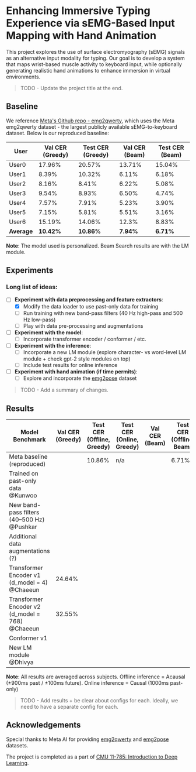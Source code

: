 # Enhancing Immersive Typing Experience via sEMG-Based Input Mapping with Hand Animation

This project explores the use of surface electromyography (sEMG) signals as an alternative input modality for typing. Our goal is to develop a system that maps wrist-based muscle activity to keyboard input, while optionally generating realistic hand animations to enhance immersion in virtual environments. 

> TODO - Update the project title at the end.

## Baseline

We reference [Meta's Github repo - emg2qwerty](https://github.com/facebookresearch/emg2qwerty), which uses the Meta emg2qwerty dataset - the largest publicly available sEMG-to-keyboard dataset. Below is our reproduced baseline:

| User       | Val CER (Greedy) | Test CER (Greedy) | Val CER (Beam)         | Test CER (Beam)         |
|------------|------------------|-------------------|------------------------|-------------------------|
| User0      |    17.96%         | 20.57%            |     13.71%                  | 15.04%                  |
| User1      |    8.39%             | 10.32%            |  6.11%                      | 6.18%                   |
| User2      |     8.16%             | 8.41%             |  6.22%                      | 5.08%                   |
| User3      |      9.54%            | 8.93%             |  6.50%                      | 4.74%                   |
| User4      |      7.57%            | 7.91%             |  5.23%                      | 3.90%                   |
| User5      |      7.15%            | 5.81%             |   5.51%                     | 3.16%                   |
| User6      |       15.19%           | 14.06%            |     12.3%                   | 8.83%                   |
| **Average**|       **10.42%**          | **10.86%**        |     **7.94%**                  | **6.71%**               |

**Note**: The model used is personalized. Beam Search results are with the LM module. 

## Experiments

### Long list of ideas:

- [ ] **Experiment with data preprocessing and feature extractors**: 
  - [x] Modify the data loader to use past-only data for training  
  - [ ] Run training with new band-pass filters (40 Hz high-pass and 500 Hz low-pass)
  - [ ] Play with data pre-processing and augmentations 
- [ ] **Experiment with the model**: 
  - [ ] Incorporate transformer encoder / conformer / etc. 
- [ ] **Experiment with the inference**:
  - [ ] Incorporate a new LM module (explore character- vs word-level LM module + check gpt-2 style modules on top)
  - [ ] Include test results for online inference
- [ ] **Experiment with hand animation (if time permits)**:
  - [ ] Explore and incorporate the [emg2pose](https://github.com/facebookresearch/emg2pose) dataset  

> TODO - Add a summary of changes.

## Results

| Model Benchmark    | Val CER (Greedy) | Test CER (Offline, Greedy) | Test CER (Online, Greedy) | Val CER (Beam) | Test CER (Offline, Beam) | Test CER (Online, Beam) |
|--------------------|------------------|----------------------------|---------------------------|----------------|--------------------------|-------------------------|
| Meta baseline (reproduced)                         |         |    10.86%   |    n/a      |         |    6.71%    |    n/a     |
| Trained on past-only data @Kunwoo                  |         |         |         |         |         |         |
| New band-pass filters (40–500 Hz) @Pushkar         |         |         |         |         |         |         |
| Additional data augmentations (?)                  |         |         |         |         |         |         |
| Transformer Encoder v1 (d_model = 4) @Chaeeun      | 24.64%  |         |         |         |         |         |
| Transformer Encoder v2 (d_model = 768) @Chaeeun    | 32.55%   |         |         |         |         |         |
| Conformer v1                                       |         |         |         |         |         |         |
| New LM module @Dhivya                              |         |         |         |         |         |         |

**Note**: All results are averaged across subjects. Offline inference = Acausal (±900ms past / ±100ms future). Online inference = Causal (1000ms past-only)

> TODO - Add results + be clear about configs for each. Ideally, we need to have a separate config for each. 
  
## Acknowledgements

Special thanks to Meta AI for providing [emg2qwerty](https://github.com/facebookresearch/emg2qwerty) and [emg2pose](https://github.com/facebookresearch/emg2pose) datasets.

The project is completed as a part of [CMU 11-785: Introduction to Deep Learning](https://deeplearning.cs.cmu.edu/S25/index.html).
